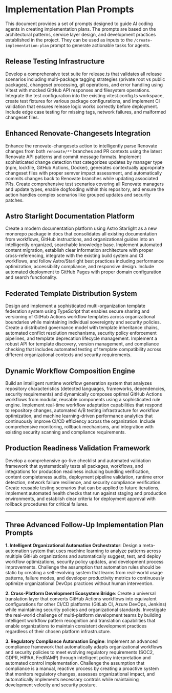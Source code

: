 # Implementation Plan Prompts

This document provides a set of prompts designed to guide AI coding agents in creating implementation plans. The prompts are based on the architectural patterns, service layer design, and development practices established in the project. They can be used as inputs to the `/create-implementation-plan` prompt to generate actionable tasks for agents.

## Release Testing Infrastructure
Develop a comprehensive test suite for release.ts that validates all release scenarios including multi-package tagging strategies (private root vs public packages), changeset processing, git operations, and error handling using Vitest with mocked GitHub API responses and filesystem operations. Integrate the test configuration into the existing vitest.config.ts workspace, create test fixtures for various package configurations, and implement CI validation that ensures release logic works correctly before deployment. Include edge case testing for missing tags, network failures, and malformed changeset files.

## Enhanced Renovate-Changesets Integration
Enhance the renovate-changesets action to intelligently parse Renovate changes from both `renovate/**` branches and PR contexts using the latest Renovate API patterns and commit message formats. Implement sophisticated change detection that categorizes updates by manager type (npm, lockfile, GitHub Actions, Docker), generates contextually appropriate changeset files with proper semver impact assessment, and automatically commits changes back to Renovate branches while updating associated PRs. Create comprehensive test scenarios covering all Renovate managers and update types, enable dogfooding within this repository, and ensure the action handles complex scenarios like grouped updates and security patches.

## Astro Starlight Documentation Platform
Create a modern documentation platform using Astro Starlight as a new monorepo package in docs that consolidates all existing documentation from workflows, GitHub instructions, and organizational guides into an intelligently organized, searchable knowledge base. Implement automated content migration, establish clear information architecture with proper cross-referencing, integrate with the existing build system and CI workflows, and follow Astro/Starlight best practices including performance optimization, accessibility compliance, and responsive design. Include automated deployment to GitHub Pages with proper domain configuration and search functionality.

## Federated Template Distribution System
Design and implement a sophisticated multi-organization template federation system using TypeScript that enables secure sharing and versioning of GitHub Actions workflow templates across organizational boundaries while maintaining individual sovereignty and security policies. Create a distributed governance model with template inheritance chains, automated conflict resolution mechanisms, security policy enforcement pipelines, and template deprecation lifecycle management. Implement a robust API for template discovery, version management, and compliance checking that includes automated testing of template compatibility across different organizational contexts and security requirements.

## Dynamic Workflow Composition Engine
Build an intelligent runtime workflow generation system that analyzes repository characteristics (detected languages, frameworks, dependencies, security requirements) and dynamically composes optimal GitHub Actions workflows from modular, reusable components using a sophisticated rule engine. Implement real-time workflow adaptation capabilities that respond to repository changes, automated A/B testing infrastructure for workflow optimization, and machine learning-driven performance analytics that continuously improve CI/CD efficiency across the organization. Include comprehensive monitoring, rollback mechanisms, and integration with existing security scanning and compliance requirements.

## Production Readiness Validation Framework
Develop a comprehensive go-live checklist and automated validation framework that systematically tests all packages, workflows, and integrations for production readiness including bundling verification, content completeness audits, deployment pipeline validation, runtime error detection, network failure resilience, and security compliance verification. Create reusable testing scenarios that can be applied to future iterations, implement automated health checks that run against staging and production environments, and establish clear criteria for deployment approval with rollback procedures for critical failures.

---

## Three Advanced Follow-Up Implementation Plan Prompts

**1. Intelligent Organizational Automation Orchestrator**: Design a meta-automation system that uses machine learning to analyze patterns across multiple GitHub organizations and automatically suggest, test, and deploy workflow optimizations, security policy updates, and development process improvements. Challenge the assumption that automation rules should be static by creating a self-evolving system that learns from real-world usage patterns, failure modes, and developer productivity metrics to continuously optimize organizational DevOps practices without human intervention.

**2. Cross-Platform Development Ecosystem Bridge**: Create a universal translation layer that converts GitHub Actions workflows into equivalent configurations for other CI/CD platforms (GitLab CI, Azure DevOps, Jenkins) while maintaining security policies and organizational standards. Investigate the real-world challenge of multi-platform development teams by building intelligent workflow pattern recognition and translation capabilities that enable organizations to maintain consistent development practices regardless of their chosen platform infrastructure.

**3. Regulatory Compliance Automation Engine**: Implement an advanced compliance framework that automatically adapts organizational workflows and security policies to meet evolving regulatory requirements (SOC2, GDPR, HIPAA, FedRAMP) through intelligent policy interpretation and automated control implementation. Challenge the assumption that compliance is a manual, reactive process by creating a proactive system that monitors regulatory changes, assesses organizational impact, and automatically implements necessary controls while maintaining development velocity and security posture.
